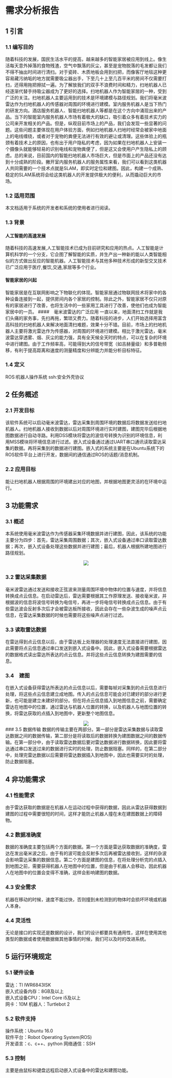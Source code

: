 # 需求分析报告

## 1 引言
### 1.1 编写目的
随着科技的发展，国民生活水平的提高，越来越多的智能家居被应用到线上。像生活每天意外掉落的食物残渣，空气中飘落的灰尘，甚至是宠物脱落的毛发都让我们不得不抽出时间进行清扫。对于瓷砖、木质地板会用到扫把，而像客厅地毯这种更容易藏污纳垢的地方就需要吸尘器出手，下至几十上至几百平米的房间不仅需要打扫，还得用拖把擦拭一遍。为了解放我们的双手不浪费时间和精力，扫地机器人已经逐渐代替手持吸尘器成为了更好的选择。扫地机器人作为智能家居的一种，受到广泛的关注。扫地机器人主要运用到的技术是环境建模与路径规划。我们将毫米波雷达作为扫地机器人的传感器对周围的环境进行建模。室内服务机器人是当下热门的研发方向。酒店服务机器人、智能扫地机器人等都是在这个方向中涌现出来的产品。当下的智能室内服务机器人市场有着极大的缺口，吸引着众多有着技术实力的公司来开发相关的产品。但是，纵观目前市场上的产品，我们会发现一些显著的问题。这些问题主要体现在用户体验方面，例如扫地机器人扫地时经常会被家中地面上的电线缠绕，或者对于宠物的粪便无法进行有效的避让或清理。这些体验上的瓶颈有着技术上的原因，也有出于用户隐私的考虑，因为如果在扫地机器人上安装一个摄像头就能够轻易的识别电线和宠物粪便了，但是这又会使用户产生隐私上的顾虑。总的来说，目前国内的智能扫地机器人市场巨大，但是市面上的产品还没有达到十分成熟的阶段。撇开室内服务机器人的服务属性来看，我们可以看到这类机器人共同需要的一个技术点就是SLAM，即实时定位和建图。因此，构建一个成熟、稳定的SLAM系统将会给这类机器人的开发提供极大的便利，从而撬动巨大的市场。
### 1.2 适用范围
本文档适用于系统的开发者和系统的使用者进行阅读。
### 1.3 背景
#### 人工智能的高速发展
随着科技的高速发展,人工智能技术已成为目前研究和应用的热点。人工智能是计算机科学的一个分支，它企图了解智能的实质，并生产出一种新的能以人类智能相似的方式做出反应的智能机器。人工智能技术与其他多种技术形成的新型交叉技术已广泛应用于医疗,餐饮,交通,家居等多个行业。
#### 智能家居的兴起
智能家居是在互联网影响之下物联化的体现。智能家居通过物联网技术将家中的各种设备连接到一起，提供房间内各个家居的控制。除此之外，智能家居不仅只对原有的家居进行了改善，也将生活中的一些家用工具进行了改善，使他们也成为智能家居中的一员。
####　毫米波雷达的广泛应用
一直以来，地面清扫工作就是我们头痛的家务事，先扫再拖，繁琐又费力。随着科技的进步，人们开始选择用富含高科技的扫地机器人来解决地面清扫难题，效果十分不错。目前，市场上的扫地机器人主要将激光雷达作为传感器，对周围的环境进行建模。相比于激光雷达，毫米波雷达穿透雾、烟、灰尘的能力强，具有全天候全天时的特点，可以在复杂的环境中进行建图。由于工作频率高，可能得到大的信号带宽（如吉赫量级）和多普勒频移，有利于提高距离和速度的测量精度和分辨能力并能分析目标特征。
### 1.4 定义
ROS:机器人操作系统
ssh:安全外壳协议

## 2 任务概述
### 2.1 开发目标
该软件系统可以启动毫米波雷达，雷达采集到周围环境的数据后将数据发送给扫地机器人。扫地机器人接收到数据以后对周围环境进行实时建图，建图完毕后根据地图数据进行自动寻路。利用DSS模块将雷达的波信号转换为识别的环境信息，利用MSS模块将环境信息进行过滤。嵌入式设备通过通过UART串口通讯读取雷达采集的数据。再将采集到的数据进行建图。嵌入式的系统主要是在Ubuntu系统下的ROS软件平台上进行开发，数据间的通信通过ROS的话题/消息机制。
### 2.2 应用目标
能让扫地机器人根据周围的环境建出对应的地图，并根据地图更灵活的在环境中运行。

## 3 功能需求
### 3.1 概述
本系统使用毫米波雷达作为传感器采集环境数据并进行建图，因此，该系统的功能主要分为四步：首先，雷达采集周围数据；其次，嵌入式设备通过串口读取雷达数据；再次，嵌入式设备处理这些数据并进行建图；最后，机器人根据所建地图进行路径规划。

<div align=center>
<img src = "3-1.jpg"/>
</div>

### 3.2 雷达采集数据
毫米波雷达通过发送和接收正弦波来测量周围环境中物体的位置与速度，并将信息转换成点云信息。在启动雷达后，雷达需要根据其工作原理发送、接收毫米波，并根据波的信息将波信号转换为电信号，再进一步将电信号转换成点云信息。由于有些雷达波会反射多次后才会被雷达板所接收，因此会存在一些杂波生成的噪声点云信息，在雷达采集数据的时候也需要将这些噪声点进行过滤。
### 3.3 读取雷达数据
在雷达得到点云信息以后，由于雷达板上处理器的处理速度无法直接进行建图，因此需要将点云信息通过串口发送到嵌入式设备中。因此，嵌入式设备需要根据雷达的数据格式读出雷达所表达的点云信息。并将这些点云信息转换为建图需要的信息。
### 3.4　建图
在嵌入式设备获得雷达所表达的点云信息以后，需要每帧对采集到的点云信息进行处理，将这些点云信息建立成地图。传入的点云信息可能会对已建好的部分进行更新，也可能是建立未建好的部分。但在将点云信息插入到地图信息之前，需要确定雷达在地图中的位置，通过雷达与机器人位置的转换，以及机器人与地图位置的转换，将雷达获取的点插入到地图中，更新整个地图信息。
<div align=center>
<img src = "3-3.jpg"/>
</div>
### 3.5 数据传输
数据的传输主要在两部分。第一部分是雷达采集数据与读取雷达数据之间的数据传输，第二部分是将读取后的数据转换为建图数据之间的数据传输。在第一部分中，由于读取雷达数据后要对雷达数据进行数据转换，因此要将雷达通过串口发送过来的数据进行实时的处理，防止数据阻塞。同样的，在第二部分中，处理完雷达数据以后需要将雷达数据插入到地图中，因此也需要实时的处理，防止数据阻塞。

## 4 非功能需求
### 4.1 性能需求
由于雷达获取的数据是在机器人在运动过程中获得的数据，因此从雷达获得数据到建图的过程中需要很短的时间，这样才能防止机器人撞在未在建图数据上的障碍物。
### 4.2 数据准确度
数据的准确度主要包括两个方面的数据。第一个方面是雷达获取数据的准确度，雷达在发出毫米波之后，由于有的波可能会反射多次后再被雷达接收到，这样的杂波会影响雷达采集的数据信息。第二个方面是建图的信息，在将处理分析完的点插入到地图之前，需要获得机器人在地图中的位置，但是由于机器人会移动，因此机器人在地图中的位置会变得不准确，这样会影响建图的数据。
### 4.3 安全需求
机器在移动的时候，速度不能过快，否则撞到未检测到的物体时会损坏环境或机器人本身。
### 4.4 灵活性
无论是接口的实现还是数据的设计，我们的设计都要具有通用性，这样在使用其他类型的数据或者使用数据做其他事情的时候，我们可以及时的改进系统。

## 5 运行环境规定
### 5.1 硬件设备
雷达：TI IWR6843ISK  
嵌入式设备内存：8GB及以上  
嵌入式设备CPU：Intel Core i5及以上  
网卡：10M
机器人：Turtlebot 2  
### 5.2 软件支持
操作系统：Ubuntu 16.0  
软件平台：Robot Operating System(ROS)  
开发语言：c、c++、python
网络通信：SSH  
### 5.3 控制
主要是由鼠标和键盘远程启动嵌入式设备中的雷达和建图功能。


 